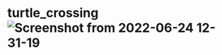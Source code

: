 # turtle_crossing![Screenshot from 2022-06-24 12-31-19](https://user-images.githubusercontent.com/106507229/175817888-626ac4ce-171a-40dd-af5f-44c48c86f621.png)
